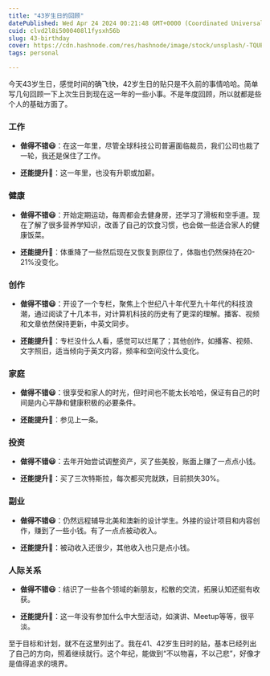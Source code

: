```yaml
---
title: "43岁生日的回顾"
datePublished: Wed Apr 24 2024 00:21:48 GMT+0000 (Coordinated Universal Time)
cuid: clvd2l8i5000408l1fysxh56b
slug: 43-birthday
cover: https://cdn.hashnode.com/res/hashnode/image/stock/unsplash/-TQUERQGUZ8/upload/d9013121f9a19d8e594d9145c53457fd.jpeg
tags: personal

---
```


今天43岁生日，感觉时间的确飞快，42岁生日的贴只是不久前的事情哈哈。简单写几句回顾一下上次生日到现在这一年的一些小事。不是年度回顾，所以就都是些个人的基础方面了。

### 工作

* **做得不错😃**：在这一年里，尽管全球科技公司普遍面临裁员，我们公司也裁了一轮，我还是保住了工作。
    
* **还能提升🤔**：这一年里，也没有升职或加薪。
    

### 健康

* **做得不错😃**：开始定期运动，每周都会去健身房，还学习了滑板和空手道。现在了解了很多营养学知识，改善了自己的饮食习惯，也会做一些适合家人的健康饭菜。
    
* **还能提升🤔**：体重降了一些然后现在又恢复到原位了，体脂也仍然保持在20-21%没变化。
    

### 创作

* **做得不错😃**：开设了一个专栏，聚焦上个世纪八十年代至九十年代的科技浪潮，通过阅读了十几本书，对计算机科技的历史有了更深的理解。播客、视频和文章依然保持更新，中英文同步。
    
* **还能提升🤔**：专栏没什么人看，感觉可以烂尾了；其他创作，如播客、视频、文字照旧，适当倾向于英文内容，频率和空间没什么变化。
    

### 家庭

* **做得不错😃**：很享受和家人的时光，但时间也不能太长哈哈，保证有自己的时间是内心平静和健康积极的必要条件。
    
* **还能提升🤔**：参见上一条。
    

### 投资

* **做得不错😃**：去年开始尝试调整资产，买了些美股，账面上赚了一点点小钱。
    
* **还能提升🤔**：买了三次特斯拉，每次都买完就跌，目前损失30%。
    

### 副业

* **做得不错😃**：仍然远程辅导北美和澳新的设计学生。外接的设计项目和内容创作，赚到了一些小钱。有了一点点被动收入。
    
* **还能提升🤔**：被动收入还很少，其他收入也只是点小钱。
    

### 人际关系

* **做得不错😃**：结识了一些各个领域的新朋友，松散的交流，拓展认知还挺有收获。
    
* **还能提升🤔**：这一年没有参加什么中大型活动，如演讲、Meetup等等，很平淡。
    

至于目标和计划，就不在这里列出了。我在41、42岁生日时的贴，基本已经列出了自己的方向，照着继续就行。这个年纪，能做到“不以物喜，不以己悲”，好像才是值得追求的境界。